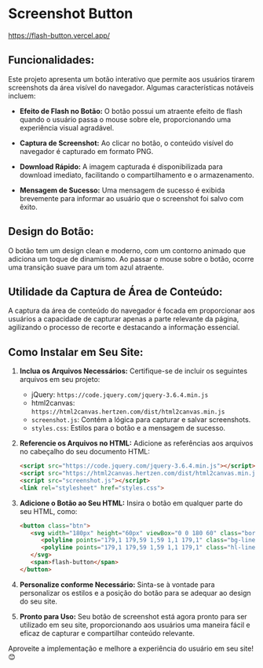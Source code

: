 # Screenshot Button

https://flash-button.vercel.app/

## Funcionalidades:

Este projeto apresenta um botão interativo que permite aos usuários tirarem screenshots da área visível do navegador. Algumas características notáveis incluem:

- **Efeito de Flash no Botão:** O botão possui um atraente efeito de flash quando o usuário passa o mouse sobre ele, proporcionando uma experiência visual agradável.

- **Captura de Screenshot:** Ao clicar no botão, o conteúdo visível do navegador é capturado em formato PNG.

- **Download Rápido:** A imagem capturada é disponibilizada para download imediato, facilitando o compartilhamento e o armazenamento.

- **Mensagem de Sucesso:** Uma mensagem de sucesso é exibida brevemente para informar ao usuário que o screenshot foi salvo com êxito.

## Design do Botão:

O botão tem um design clean e moderno, com um contorno animado que adiciona um toque de dinamismo. Ao passar o mouse sobre o botão, ocorre uma transição suave para um tom azul atraente.

## Utilidade da Captura de Área de Conteúdo:

A captura da área de conteúdo do navegador é focada em proporcionar aos usuários a capacidade de capturar apenas a parte relevante da página, agilizando o processo de recorte e destacando a informação essencial.

## Como Instalar em Seu Site:

1. **Inclua os Arquivos Necessários:**
   Certifique-se de incluir os seguintes arquivos em seu projeto:
   - jQuery: `https://code.jquery.com/jquery-3.6.4.min.js`
   - html2canvas: `https://html2canvas.hertzen.com/dist/html2canvas.min.js`
   - `screenshot.js`: Contém a lógica para capturar e salvar screenshots.
   - `styles.css`: Estilos para o botão e a mensagem de sucesso.

2. **Referencie os Arquivos no HTML:**
   Adicione as referências aos arquivos no cabeçalho do seu documento HTML:
   ```html
   <script src="https://code.jquery.com/jquery-3.6.4.min.js"></script>
   <script src="https://html2canvas.hertzen.com/dist/html2canvas.min.js"></script>
   <script src="screenshot.js"></script>
   <link rel="stylesheet" href="styles.css">
   ```

3. **Adicione o Botão ao Seu HTML:**
   Insira o botão em qualquer parte do seu HTML, como:
   ```html
   <button class="btn">
      <svg width="180px" height="60px" viewBox="0 0 180 60" class="border">
         <polyline points="179,1 179,59 1,59 1,1 179,1" class="bg-line" />
         <polyline points="179,1 179,59 1,59 1,1 179,1" class="hl-line" />
      </svg>
      <span>flash-button</span>
   </button>
   ```

4. **Personalize conforme Necessário:**
   Sinta-se à vontade para personalizar os estilos e a posição do botão para se adequar ao design do seu site.

5. **Pronto para Uso:**
   Seu botão de screenshot está agora pronto para ser utilizado em seu site, proporcionando aos usuários uma maneira fácil e eficaz de capturar e compartilhar conteúdo relevante.

Aproveite a implementação e melhore a experiência do usuário em seu site! 😊